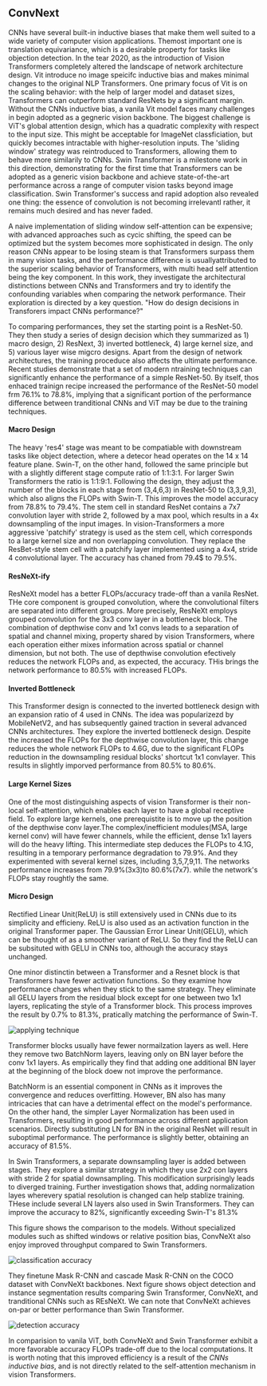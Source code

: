 ## ConvNext


CNNs have several built-in inductive biases that make them well suited to a wide variety of computer vision applications. Themost  important one is translation equivariance, which is a desirable property for tasks like objection detection. In the tear 2020, as the introduction of Vision Transformers completely altered the landscape of network architecture design. Vit introduce no image speicifc inductive bias and makes minimal changes to the original NLP Transformers. One primary focus of Vit is on the scaling behavior: with the help of larger model and dataset sizes, Transformers can outperform standard ResNets by a significant margin. Without the CNNs inductive bias, a vanila Vit model faces many challenges in begin adopted as a gegneric vision backbone. The biggest challenge is ViT's global attention design, which has a quadratic complexity with respect to the input size. This might be acceptable for ImageNet classficiation, but quickly becomes intractable with higher-resolution inputs. The 'sliding window' strategy was reintroduced to Transformers, allowing them to behave more similarily to CNNs. Swin Transformer is a milestone work in this direction, demonstrating for the first time that Transformers can be adopted as a generic vision backbone and achieve state-of-the-art performance across a range of computer vision tasks beyond image classification. Swin Transformer's success and rapid adoption also revealed one thing: the essence of convolution is not becoming irrelevantl rather, it remains much desired and has never faded. 

A naive implementation of sliding window self-attention can be expensive; with advanced approaches such as cycic shifting, the speed can be optimized but the system becomes more sophisticated in design. The only reason CNNs appear to be losing steam is that Transformers surpass them in many vision tasks, and the performance difference is usuallyattributed to the superior scaling behavior of Transformers, with multi head self attention being the key component. In this work, they investigate the architectural distinctions between CNNs and Transformers and try to identify the confounding variables when comparing the network performance. Their exploration is directed by a key question. "How do design decisions in Transforers impact CNNs performance?"

To comparing performances, they set the starting point is a ResNet-50. They then study a series of design decision which they summarized as 1) macro design, 2) ResNext, 3) inverted bottleneck, 4) large kernel size, and 5) various layer wise migcro designs. Apart from the design of network architectures, the training proceduce also affects the ultimate performance. Recent studies demonstrate that a set of modern ntraining techniques can significantly enhance the performance of a simple ResNet-50. By itself, thos enhaced trainign recipe increased the performance of the ResNet-50 model frm 76.1% to 78.8%, implying that a significant portion of the performance difference between tranditional CNNs and ViT may be due to the training techniques.



#### Macro Design

The heavy 'res4' stage was meant to be compatiable with downstream tasks like object detection, where a detecor head operates on the 14 x 14 feature plane. Swin-T, on the other hand, followed the same principle but with a slightly different stage compute ratio of 1:1:3:1. For larger Swin Transformers the ratio is 1:1:9:1. Following the design, they adjust the number of the blocks in each stage from (3,4,6,3) in ResNet-50 to (3,3,9,3), which also aligns the FLOPs with Swin-T. This improves the model accuracy from 78.8% to 79.4%. The stem cell in standard ResNet contains a 7x7 convolution layer with stride 2, followed by a max pool, which results in a 4x downsampling of the input images. In vision-Transformers a more aggressive 'patchify' strategy is used as the stem cell, which corresponds to a large kernel size and non overlapping convolution. They replace the ResBet-style stem cell with a patchify layer implemented using a 4x4, stride 4 convolutional layer. The accuracy has chaned from 79.4$ to 79.5%. 



#### ResNeXt-ify

ResNeXt model has a better FLOPs/accuracy trade-off than a vanila ResNet. THe core component is grouped convolution, where the convolutional filters are separated into different groups. More precisely, ResNeXt employs grouped convolution for the 3x3 conv layer in a bottleneck block. The combination of depthwise conv and 1x1 convs leads to a separation of spatial and channel mixing, property shared by vision Transformers, where each operation either mixes information across spatial or channel dimension, but not both. The use of depthwise convolution efectively reduces the network FLOPs and, as expected, the accuracy. THis brings the network performance to 80.5% with increased FLOPs.

#### Inverted Bottleneck

This Transformer design is connected to the inverted bottleneck design with an expansion ratio of 4 used in CNNs.  The idea was popularizezd by MobileNetV2, and has subsequently gained traction in several advanced CNNs architectures. They explore the inverted bottleneck design. Despite the increased the FLOPs for the depthwise convolution layer, this change reduces the whole network FLOPs to 4.6G, due to the significant FLOPs reduction in the downsampling residual blocks' shortcut 1x1 convlayer. This results in slightly imporved performance from 80.5% to 80.6%.



#### Large Kernel Sizes

One of the most distinguishing aspects of vision Transformer is their non-local self-attention, which enables each layer to have a global receptive field. To explore large kernels, one prerequistite is to move up the position of the depthwise conv layer.The complex/inefficient modules(MSA, large kernel conv) will have fewer channels, while the efficient, dense 1x1 layers will do the heavy lifting. This intermediate step deduces the FLOPs to 4.1G, resulting in a temporary performance degradation to 79.9%. And they experimented with several kernel sizes, including 3,5,7,9,11. The networks performance increases from 79.9%(3x3)to 80.6%(7x7). while the network's FLOPs stay roughtly the same. 



#### Micro Design

Rectified Linear Unit(ReLU) is still extensively used in CNNs due to its simplicity and efficieny. ReLU is also used as an activation function in the original Transformer paper. The Gaussian Error Linear Unit(GELU), which can be thought of as a smoother variant of ReLU. So they find the ReLU can be subsituted with GELU in CNNs too, although the accuracy stays unchanged. 

One minor distinctin between a Transformer and a Resnet block is that Transformers have fewer activation functions. So they examine how performance changes when they stick to the same strategy. They eliminate all GELU layers from the residual block except for one between two 1x1 layers, replicating the style of a Transformer block. This process improves the result by 0.7% to 81.3%, pratically matching the performance of Swin-T. 

![applying technique](https://user-images.githubusercontent.com/90513931/219283556-18104a8b-9b8c-43b8-b253-e32212b5d305.png)

Transformer blocks usually have fewer normailzation layers as well. Here they remove two BatchNorm layers, leaving only on BN layer before the conv 1x1 layers. As empirically they find that adding one additional BN layer at the beginning of the block doew not improve the performance. 

BatchNorm is an essential component in CNNs as it improves the convergence and reduces overfitting. However, BN also has many intricacies that can have a detrimental effect on the model's performance. On the other hand, the simpler Layer Normalization has been used in  Transformers, resulting in good performance across different application scenarios. Directly substituting LN for BN in the original ResNet will result in suboptimal performance. The performance is slightly better, obtaining an accuracy of 81.5%. 

In Swin Transformers, a separate downsampling layer is added between stages. They explore a similar strrategy in which they use 2x2 con layers with stride 2 for spatial downsampling. This modification surprisingly leads to diverged training. Further investigation shows that, adding normalization layes wherevery spatial resolution is changed can help stablize training. THese include several LN layers also used in Swin Transformers. They can improve the accuracy to 82%, significantly exceeding Swin-T's 81.3%


This figure shows the comparison to the models. Without specialized modules such as shifted windows or relative position bias, ConvNeXt also enjoy improved throughput compared to Swin Transformers.

![classification accuracy](https://user-images.githubusercontent.com/90513931/219283558-248491f8-2a5b-4a06-939d-e9c7f207cd4a.png)


They finetune Mask R-CNN and cascade Mask R-CNN on the COCO dataset with ConvNeXt backbones. Next figure shows object detection and instance segmentation results comparing Swin Transformer, ConvNeXt, and tranditional CNNs such as REsNeXt. We can note that ConvNeXt achieves on-par or better performance than Swin Transformer.

![detection accuracy](https://user-images.githubusercontent.com/90513931/219283553-ac2cbaec-9e83-4e16-8a0a-c5af63e33a3f.png)


In comparision to vanila ViT, both ConvNeXt and Swin Transformer exhibit a more favorable accuracy FLOPs trade-off due to the local computations. It is worth noting that this improved efficiency is a result of the _CNNs inductive bias_, and is not directly related to the self-attention mechanism in vision Transformers.

